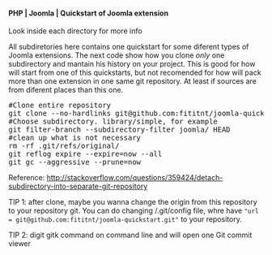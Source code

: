 #### PHP | Joomla | Quickstart of Joomla extension

Look inside each directory for more info

All subdiretories here contains one quickstart for some diferent types of Joomla extensions. The next
code show how you clone *only* one subdirectory and mantain his history on your project. This is good
for how will start from one of this quickstarts, but not recomended for how will pack more than one
extension in one same git repository. At least if sources are from diferent places than this one.


<pre>
#Clone entire repository
git clone --no-hardlinks git@github.com:fititnt/joomla-quickstart.git.
#Choose subdirectory. library/simple, for example
git filter-branch --subdirectory-filter joomla/ HEAD
#clean up what is not necessary
rm -rf .git/refs/original/
git reflog expire --expire=now --all
git gc --aggressive --prune=now
</pre>

Reference: http://stackoverflow.com/questions/359424/detach-subdirectory-into-separate-git-repository

TIP 1: after clone, maybe you wanna change the origin from this repository to your repository git. You
can do changing /.git/config file, whre have ```"url = git@github.com:fititnt/joomla-quickstart.git"``` to
your repository.

TIP 2: digit gitk command on command line and will open one Git commit viewer 